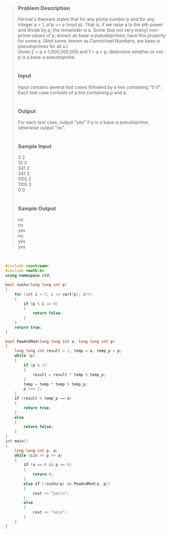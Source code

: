 >### Problem Description<br>
>Fermat's theorem states that for any prime number p and for any integer a > 1, a^p == a (mod p). That is, if we raise a to the pth power and divide by p, the remainder is a. Some (but not very many) non-prime values of p, known as base-a pseudoprimes, have this property for some a. (And some, known as Carmichael Numbers, are base-a pseudoprimes for all a.)<br>
>Given 2 < p ≤ 1,000,000,000 and 1 < a < p, determine whether or not p is a base-a pseudoprime.<br>
> <br>
>### Input<br>
>Input contains several test cases followed by a line containing "0 0". Each test case consists of a line containing p and a.<br>
> <br>
>### Output<br>
>For each test case, output "yes" if p is a base-a pseudoprime; otherwise output "no".<br>
> <br>
>### Sample Input<br>
>3 2<br>
>10 3<br>
>341 2<br>
>341 3<br>
>1105 2<br>
>1105 3<br>
>0 0<br>
> <br>
>### Sample Output<br>
>no<br>
>no<br>
>yes<br>
>no<br>
>yes<br>
>yes<br>
<br>

```cpp
#include <iostream>
#include <math.h>
using namespace std;

bool sushu(long long int p)
{
    for (int i = 2; i <= sqrt(p); i++)
    {
        if (p % i == 0)
        {
            return false;
        }
    }
    return true;
}

bool PowAndMod(long long int a, long long int p)
{
    long long int result = 1, temp = a, temp_p = p;
    while (p)
    {
        if (p & 1)
        {
            result = result * temp % temp_p;
        }
        temp = temp * temp % temp_p;
        p >>= 1;
    }
    if (result % temp_p == a)
    {
        return true;
    }
    else
    {
        return false;
    }
}
int main()
{
    long long int p, a;
    while (cin >> p >> a)
    {
        if (a == 0 && p == 0)
        {
            return 0;
        }
        else if (!sushu(p) && PowAndMod(a, p))
        {
            cout << "yes\n";
        }
        else
        {
            cout << "no\n";
        }
    }
}
```
